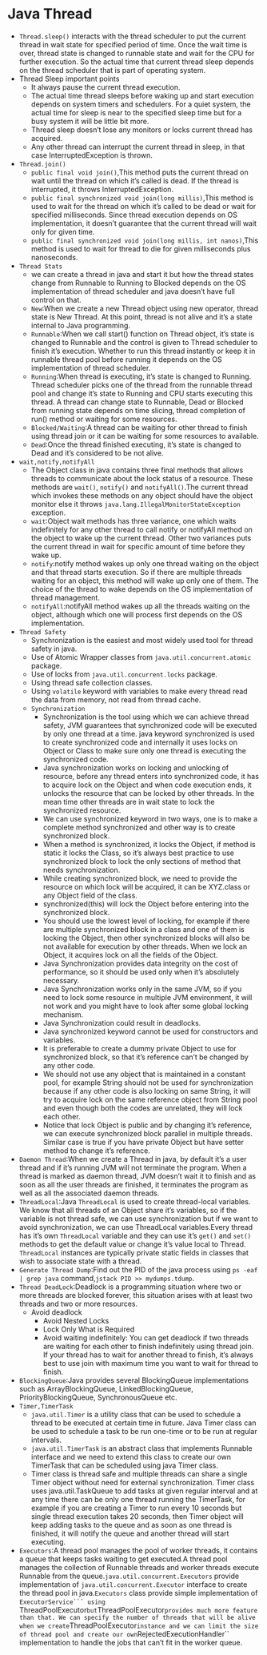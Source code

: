 Java Thread
===============
+ ``Thread.sleep()`` interacts with the thread scheduler to put the current thread in wait state for specified period of time. Once the wait time is over, thread state is changed to runnable state and wait for the CPU for further execution. So the actual time that current thread sleep depends on the thread scheduler that is part of operating system.
+ Thread Sleep important points
  + It always pause the current thread execution.
  + The actual time thread sleeps before waking up and start execution depends on system timers and schedulers. For a quiet system, the actual time for sleep is near to the specified sleep time but for a busy system it will be little bit more.
  + Thread sleep doesn’t lose any monitors or locks current thread has acquired.
  + Any other thread can interrupt the current thread in sleep, in that case InterruptedException is thrown.
+ ``Thread.join()``
  + ``public final void join()``,This method puts the current thread on wait until the thread on which it’s called is dead. If the thread is interrupted, it throws InterruptedException.
  + ``public final synchronized void join(long millis)``,This method is used to wait for the thread on which it’s called to be dead or wait for specified milliseconds. Since thread execution depends on OS implementation, it doesn’t guarantee that the current thread will wait only for given time.
  + ``public final synchronized void join(long millis, int nanos)``,This method is used to wait for thread to die for given milliseconds plus nanoseconds.
+ ``Thread Stats``
  + we can create a thread in java and start it but how the thread states change from Runnable to Running to Blocked depends on the OS implementation of thread scheduler and java doesn’t have full control on that.
  + ``New``:When we create a new Thread object using new operator, thread state is New Thread. At this point, thread is not alive and it’s a state internal to Java programming.
  + ``Runnable``:When we call start() function on Thread object, it’s state is changed to Runnable and the control is given to Thread scheduler to finish it’s execution. Whether to run this thread instantly or keep it in runnable thread pool before running it depends on the OS implementation of thread scheduler.
  + ``Running``:When thread is executing, it’s state is changed to Running. Thread scheduler picks one of the thread from the runnable thread pool and change it’s state to Running and CPU starts executing this thread. A thread can change state to Runnable, Dead or Blocked from running state depends on time slicing, thread completion of run() method or waiting for some resources.
  + ``Blocked/Waiting``:A thread can be waiting for other thread to finish using thread join or it can be waiting for some resources to available.
  + ``Dead``:Once the thread finished executing, it’s state is changed to Dead and it’s considered to be not alive.
+ ``wait,notify,notifyAll``
  + The Object class in java contains three final methods that allows threads to communicate about the lock status of a resource. These methods are ``wait()``, ``notify()`` and ``notifyAll()``.The current thread which invokes these methods on any object should have the object monitor else it throws ``java.lang.IllegalMonitorStateException`` exception.
  + ``wait``:Object wait methods has three variance, one which waits indefinitely for any other thread to call notify or notifyAll method on the object to wake up the current thread. Other two variances puts the current thread in wait for specific amount of time before they wake up.
  + ``notify``:notify method wakes up only one thread waiting on the object and that thread starts execution. So if there are multiple threads waiting for an object, this method will wake up only one of them. The choice of the thread to wake depends on the OS implementation of thread management.
  + ``notifyAll``:notifyAll method wakes up all the threads waiting on the object, although which one will process first depends on the OS implementation.
+ ``Thread Safety``
  + Synchronization is the easiest and most widely used tool for thread safety in java.
  + Use of Atomic Wrapper classes from ``java.util.concurrent.atomic`` package.
  + Use of locks from ``java.util.concurrent.locks`` package.
  + Using thread safe collection classes.
  + Using ``volatile`` keyword with variables to make every thread read the data from memory, not read from thread cache.
  + ``Synchronization``
    + Synchronization is the tool using which we can achieve thread safety, JVM guarantees that synchronized code will be executed by only one thread at a time. java keyword synchronized is used to create synchronized code and internally it uses locks on Object or Class to make sure only one thread is executing the synchronized code.
    + Java synchronization works on locking and unlocking of resource, before any thread enters into synchronized code, it has to acquire lock on the Object and when code execution ends, it unlocks the resource that can be locked by other threads. In the mean time other threads are in wait state to lock the synchronized resource.
    + We can use synchronized keyword in two ways, one is to make a complete method synchronized and other way is to create synchronized block.
    + When a method is synchronized, it locks the Object, if method is static it locks the Class, so it’s always best practice to use synchronized block to lock the only sections of method that needs synchronization.
    + While creating synchronized block, we need to provide the resource on which lock will be acquired, it can be XYZ.class or any Object field of the class.
    + synchronized(this) will lock the Object before entering into the synchronized block.
    + You should use the lowest level of locking, for example if there are multiple synchronized block in a class and one of them is locking the Object, then other synchronized blocks will also be not available for execution by other threads. When we lock an Object, it acquires lock on all the fields of the Object.
    + Java Synchronization provides data integrity on the cost of performance, so it should be used only when it’s absolutely necessary.
    + Java Synchronization works only in the same JVM, so if you need to lock some resource in multiple JVM environment, it will not work and you might have to look after some global locking mechanism.
    + Java Synchronization could result in deadlocks.
    + Java synchronized keyword cannot be used for constructors and variables.
    + It is preferable to create a dummy private Object to use for synchronized block, so that it’s reference can’t be changed by any other code.
    + We should not use any object that is maintained in a constant pool, for example String should not be used for synchronization because if any other code is also locking on same String, it will try to acquire lock on the same reference object from String pool and even though both the codes are unrelated, they will lock each other.
    + Notice that lock Object is public and by changing it’s reference, we can execute synchronized block parallel in multiple threads. Similar case is true if you have private Object but have setter method to change it’s reference.
+ ``Daemon Thread``:When we create a Thread in java, by default it’s a user thread and if it’s running JVM will not terminate the program. When a thread is marked as daemon thread, JVM doesn’t wait it to finish and as soon as all the user threads are finished, it terminates the program as well as all the associated daemon threads.
+ ``ThreadLocal``:Java ``ThreadLocal`` is used to create thread-local variables. We know that all threads of an Object share it’s variables, so if the variable is not thread safe, we can use synchronization but if we want to avoid synchronization, we can use ThreadLocal variables.Every thread has it’s own ``ThreadLocal`` variable and they can use it’s ``get()`` and ``set()`` methods to get the default value or change it’s value local to Thread. ``ThreadLocal`` instances are typically private static fields in classes that wish to associate state with a thread.
+ ``Generate Thread Dump``:Find out the PID of the java process using ``ps -eaf | grep java`` command,``jstack PID >> mydumps.tdump``.
+ ``Thread DeadLock``:Deadlock is a programming situation where two or more threads are blocked forever, this situation arises with at least two threads and two or more resources.
  + Avoid deadlock
    + Avoid Nested Locks
    + Lock Only What is Required
    + Avoid waiting indefinitely: You can get deadlock if two threads are waiting for each other to finish indefinitely using thread join. If your thread has to wait for another thread to finish, it’s always best to use join with maximum time you want to wait for thread to finish.
+ ``BlockingQueue``:Java provides several BlockingQueue implementations such as ArrayBlockingQueue, LinkedBlockingQueue, PriorityBlockingQueue, SynchronousQueue etc.
+ ``Timer,TimerTask``
  + ``java.util.Timer`` is a utility class that can be used to schedule a thread to be executed at certain time in future. Java Timer class can be used to schedule a task to be run one-time or to be run at regular intervals.
  + ``java.util.TimerTask`` is an abstract class that implements Runnable interface and we need to extend this class to create our own TimerTask that can be scheduled using java Timer class.
  + Timer class is thread safe and multiple threads can share a single Timer object without need for external synchronization. Timer class uses java.util.TaskQueue to add tasks at given regular interval and at any time there can be only one thread running the TimerTask, for example if you are creating a Timer to run every 10 seconds but single thread execution takes 20 seconds, then Timer object will keep adding tasks to the queue and as soon as one thread is finished, it will notify the queue and another thread will start executing.
+ ``Executors``:A thread pool manages the pool of worker threads, it contains a queue that keeps tasks waiting to get executed.A thread pool manages the collection of Runnable threads and worker threads execute Runnable from the queue.``java.util.concurrent.Executors`` provide implementation of ``java.util.concurrent.Executor`` interface to create the thread pool in java.``Executors`` class provide simple implementation of ``ExecutorService``` using ``ThreadPoolExecutor`` but ``ThreadPoolExecutor`` provides much more feature than that. We can specify the number of threads that will be alive when we create ``ThreadPoolExecutor`` instance and we can limit the size of thread pool and create our own ``RejectedExecutionHandler`` implementation to handle the jobs that can’t fit in the worker queue.